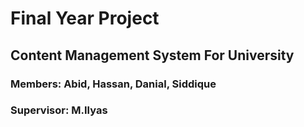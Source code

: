 # Final Year Project
## Content Management System For University
### Members: Abid, Hassan, Danial, Siddique
### Supervisor: M.Ilyas
